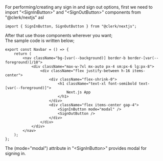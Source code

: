 For performing/creating any sign in and sign out options, first we need to import "\<SignInButton\>" and "\<SignOutButton\>" components from "@clerk/nextjs" asl

```
import { SignInButton, SignOutButton } from "@clerk/nextjs";
```

After that use those components wherever you want;
<br> The sample code is written below;

```
export const Navbar = () => {
    return (
        <nav className="bg-[var(--background)] border-b border-[var(--foreground)]/10">
            <div className="max-w-7xl mx-auto px-4 sm:px-6 lg:px-8">
                <div className="flex justify-between h-16 items-center">
                    <div className="flex-shrink-0">
                        <h1 className="text-xl font-semibold text-[var(--foreground)]">
                            Next.js App
                        </h1>
                    </div>
                    <div className="flex items-center gap-4">
                        <SignInButton mode="modal" />
                        <SignOutButton />
                    </div>
                </div>
            </div>
        </nav>
    );
};
```

The (mode="modal") attribute in "\<SignInButton\>" provides modal for signing in.
